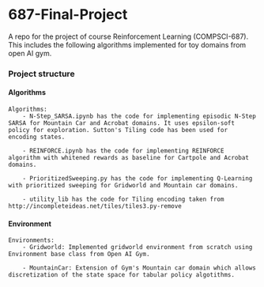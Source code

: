 # 687-Final-Project
A repo for the project of course Reinforcement Learning (COMPSCI-687). This includes the following algorithms implemented for toy domains from open AI gym.

### Project structure

#### Algorithms
```
Algorithms:
    - N-Step_SARSA.ipynb has the code for implementing episodic N-Step SARSA for Mountain Car and Acrobat domains. It uses epsilon-soft policy for exploration. Sutton's Tiling code has been used for encoding states.

    - REINFORCE.ipynb has the code for implementing REINFORCE algorithm with whitened rewards as baseline for Cartpole and Acrobat domains.

    - PrioritizedSweeping.py has the code for implementing Q-Learning with prioritized sweeping for Gridworld and Mountain car domains. 

    - utility_lib has the code for Tiling encoding taken from http://incompleteideas.net/tiles/tiles3.py-remove
```

#### Environment
```
Environments:
    - Gridworld: Implemented gridworld environment from scratch using Environment base class from Open AI Gym.
    
    - MountainCar: Extension of Gym's Mountain car domain which allows discretization of the state space for tabular policy algotithms.
```


